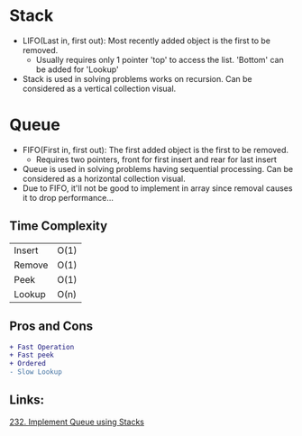 # Stack

- LIFO(Last in, first out): Most recently added object is the first to be removed. 
    - Usually requires only 1 pointer 'top' to access the list. 'Bottom' can be added for 'Lookup'
- Stack is used in solving problems works on recursion.	Can be considered as a vertical collection visual. 

# Queue

- FIFO(First in, first out): The first added object is the first to be removed. 
    - Requires two pointers, front for first insert and rear for last insert
- Queue is used in solving problems having sequential processing. Can be considered as a horizontal collection visual.
- Due to FIFO, it'll not be good to implement in array since removal causes it to drop performance...

## Time Complexity

<table>
    <tbody>
        <tr>
            <td>Insert</td>
            <td>O(1)</td>
        </tr>
        <tr>
            <td>Remove</td>
            <td>O(1)</td>
        </tr>
        <tr>
            <td>Peek</td>
            <td>O(1)</td>
        </tr>
        <tr>
            <td>Lookup</td>
            <td>O(n)</td>
        </tr>
    </tbody>
</table>

## Pros and Cons

```diff
+ Fast Operation
+ Fast peek
+ Ordered
- Slow Lookup
```

## Links:

[232. Implement Queue using Stacks](https://leetcode.com/problems/implement-queue-using-stacks/)